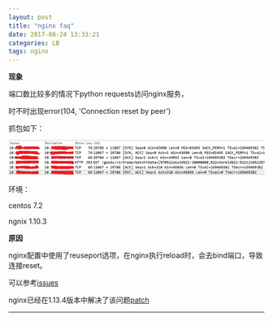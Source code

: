 ```yaml
---
layout: post
title: "nginx faq"
date: 2017-08-24 13:33:21
categories: LB
tags: nginx
---
```


**现象**

端口数比较多的情况下python requests访问nginx服务，

时不时出现error(104, 'Connection reset by peer')
   
抓包如下：
   
![](/assets/nginx/1.png)

环境：

centos 7.2

ngnix 1.10.3
   
**原因**

nginx配置中使用了reuseport选项，在nginx执行reload时，会去bind端口，导致连接reset。

可以参考[issues][issues]

nginx已经在1.13.4版本中解决了该问题[patch][patch]

[issues]: https://github.com/kubernetes/kubernetes/issues/48358
[patch]: https://github.com/nginx/nginx/commit/da165aae88601628cef8db1646cd0ce3f0ee661f

---